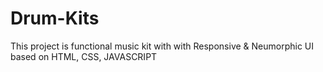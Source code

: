 # Drum-Kits
This project is functional music kit with with Responsive &amp; Neumorphic UI based on HTML, CSS, JAVASCRIPT 
